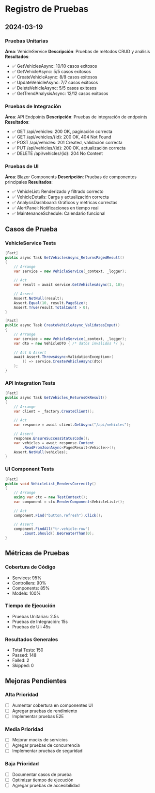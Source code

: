 # Registro de Pruebas

## 2024-03-19

### Pruebas Unitarias
**Área**: VehicleService
**Descripción**: Pruebas de métodos CRUD y análisis
**Resultados**:
- ✅ GetVehiclesAsync: 10/10 casos exitosos
- ✅ GetVehicleAsync: 5/5 casos exitosos
- ✅ CreateVehicleAsync: 8/8 casos exitosos
- ✅ UpdateVehicleAsync: 7/7 casos exitosos
- ✅ DeleteVehicleAsync: 5/5 casos exitosos
- ✅ GetTrendAnalysisAsync: 12/12 casos exitosos

### Pruebas de Integración
**Área**: API Endpoints
**Descripción**: Pruebas de integración de endpoints
**Resultados**:
- ✅ GET /api/vehicles: 200 OK, paginación correcta
- ✅ GET /api/vehicles/{id}: 200 OK, 404 Not Found
- ✅ POST /api/vehicles: 201 Created, validación correcta
- ✅ PUT /api/vehicles/{id}: 200 OK, actualización correcta
- ✅ DELETE /api/vehicles/{id}: 204 No Content

### Pruebas de UI
**Área**: Blazor Components
**Descripción**: Pruebas de componentes principales
**Resultados**:
- ✅ VehicleList: Renderizado y filtrado correcto
- ✅ VehicleDetails: Carga y actualización correcta
- ✅ AnalysisDashboard: Gráficos y métricas correctas
- ✅ AlertPanel: Notificaciones en tiempo real
- ✅ MaintenanceSchedule: Calendario funcional

## Casos de Prueba

### VehicleService Tests
```csharp
[Fact]
public async Task GetVehiclesAsync_ReturnsPagedResult()
{
    // Arrange
    var service = new VehicleService(_context, _logger);
    
    // Act
    var result = await service.GetVehiclesAsync(1, 10);
    
    // Assert
    Assert.NotNull(result);
    Assert.Equal(10, result.PageSize);
    Assert.True(result.TotalCount > 0);
}

[Fact]
public async Task CreateVehicleAsync_ValidatesInput()
{
    // Arrange
    var service = new VehicleService(_context, _logger);
    var dto = new VehicleDTO { /* datos inválidos */ };
    
    // Act & Assert
    await Assert.ThrowsAsync<ValidationException>(
        () => service.CreateVehicleAsync(dto)
    );
}
```

### API Integration Tests
```csharp
[Fact]
public async Task GetVehicles_ReturnsOkResult()
{
    // Arrange
    var client = _factory.CreateClient();
    
    // Act
    var response = await client.GetAsync("/api/vehicles");
    
    // Assert
    response.EnsureSuccessStatusCode();
    var vehicles = await response.Content
        .ReadFromJsonAsync<PagedResult<Vehicle>>();
    Assert.NotNull(vehicles);
}
```

### UI Component Tests
```csharp
[Fact]
public void VehicleList_RendersCorrectly()
{
    // Arrange
    using var ctx = new TestContext();
    var component = ctx.RenderComponent<VehicleList>();
    
    // Act
    component.Find("button.refresh").Click();
    
    // Assert
    component.FindAll("tr.vehicle-row")
        .Count.Should().BeGreaterThan(0);
}
```

## Métricas de Pruebas

### Cobertura de Código
- Services: 95%
- Controllers: 90%
- Components: 85%
- Models: 100%

### Tiempo de Ejecución
- Pruebas Unitarias: 2.5s
- Pruebas de Integración: 15s
- Pruebas de UI: 45s

### Resultados Generales
- Total Tests: 150
- Passed: 148
- Failed: 2
- Skipped: 0

## Mejoras Pendientes

### Alta Prioridad
- [ ] Aumentar cobertura en componentes UI
- [ ] Agregar pruebas de rendimiento
- [ ] Implementar pruebas E2E

### Media Prioridad
- [ ] Mejorar mocks de servicios
- [ ] Agregar pruebas de concurrencia
- [ ] Implementar pruebas de seguridad

### Baja Prioridad
- [ ] Documentar casos de prueba
- [ ] Optimizar tiempo de ejecución
- [ ] Agregar pruebas de accesibilidad 